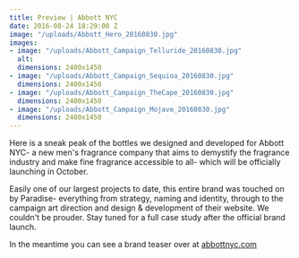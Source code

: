 ```yaml
---
title: Preview | Abbott NYC
date: 2016-08-24 18:29:00 Z
image: "/uploads/Abbott_Hero_20160830.jpg"
images:
- image: "/uploads/Abbott_Campaign_Telluride_20160830.jpg"
  alt: 
  dimensions: 2400x1450
- image: "/uploads/Abbott_Campaign_Sequioa_20160830.jpg"
  dimensions: 2400x1450
- image: "/uploads/Abbott_Campaign_TheCape_20160830.jpg"
  dimensions: 2400x1450
- image: "/uploads/Abbott_Campaign_Mojave_20160830.jpg"
  dimensions: 2400x1450
---
```


Here is a sneak peak of the bottles we designed and developed for Abbott NYC- a new men's fragrance company that aims to demystify the fragrance industry and make fine fragrance accessible to all- which will be officially launching in October.

Easily one of our largest projects to date, this entire brand was touched on by Paradise- everything from strategy, naming and identity, through to the campaign art direction and design & development of their website. We couldn't be prouder. Stay tuned for a full case study after the official brand launch.

In the meantime you can see a brand teaser over at [abbottnyc.com](http://abbottnyc.com)
